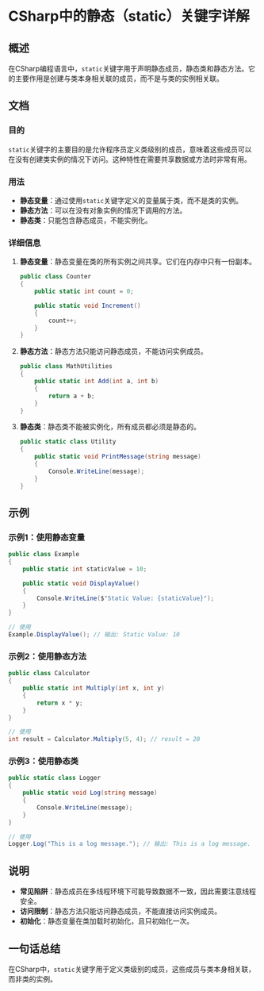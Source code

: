 <!--
Meta Description: # CSharp中的静态（static）关键字详解 ## 概述 在CSharp编程语言中，`static`关键字用于声明静态成员，静态类和静态方法。它的主要作用是创建与类本身相关联的成员，而不是与类的实例相关联。 ## 文档 ### 目的 `static`关键字的主要目的是允许程序员定义类级别的成员...
Meta Keywords: static, public, int, csharp, class
-->

# CSharp中的静态（static）关键字详解

## 概述
在CSharp编程语言中，`static`关键字用于声明静态成员，静态类和静态方法。它的主要作用是创建与类本身相关联的成员，而不是与类的实例相关联。

## 文档
### 目的
`static`关键字的主要目的是允许程序员定义类级别的成员，意味着这些成员可以在没有创建类实例的情况下访问。这种特性在需要共享数据或方法时非常有用。

### 用法
- **静态变量**：通过使用`static`关键字定义的变量属于类，而不是类的实例。
- **静态方法**：可以在没有对象实例的情况下调用的方法。
- **静态类**：只能包含静态成员，不能实例化。

### 详细信息
1. **静态变量**：静态变量在类的所有实例之间共享。它们在内存中只有一份副本。
   ```csharp
   public class Counter
   {
       public static int count = 0;

       public static void Increment()
       {
           count++;
       }
   }
   ```

2. **静态方法**：静态方法只能访问静态成员，不能访问实例成员。
   ```csharp
   public class MathUtilities
   {
       public static int Add(int a, int b)
       {
           return a + b;
       }
   }
   ```

3. **静态类**：静态类不能被实例化，所有成员都必须是静态的。
   ```csharp
   public static class Utility
   {
       public static void PrintMessage(string message)
       {
           Console.WriteLine(message);
       }
   }
   ```

## 示例
### 示例1：使用静态变量
```csharp
public class Example
{
    public static int staticValue = 10;

    public static void DisplayValue()
    {
        Console.WriteLine($"Static Value: {staticValue}");
    }
}

// 使用
Example.DisplayValue(); // 输出: Static Value: 10
```

### 示例2：使用静态方法
```csharp
public class Calculator
{
    public static int Multiply(int x, int y)
    {
        return x * y;
    }
}

// 使用
int result = Calculator.Multiply(5, 4); // result = 20
```

### 示例3：使用静态类
```csharp
public static class Logger
{
    public static void Log(string message)
    {
        Console.WriteLine(message);
    }
}

// 使用
Logger.Log("This is a log message."); // 输出: This is a log message.
```

## 说明
- **常见陷阱**：静态成员在多线程环境下可能导致数据不一致，因此需要注意线程安全。
- **访问限制**：静态方法只能访问静态成员，不能直接访问实例成员。
- **初始化**：静态变量在类加载时初始化，且只初始化一次。

## 一句话总结
在CSharp中，`static`关键字用于定义类级别的成员，这些成员与类本身相关联，而非类的实例。